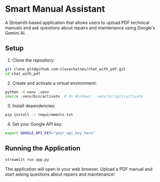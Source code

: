 # Smart Manual Assistant

A Streamlit-based application that allows users to upload PDF technical manuals and ask questions about repairs and maintenance using Google's Gemini AI.

## Setup

1. Clone the repository:
```bash
git clone git@github.com:slavachalnev/chat_with_pdf.git
cd chat_with_pdf
```

2. Create and activate a virtual environment:
```bash
python -m venv .venv
source .venv/bin/activate  # On Windows: .venv\Scripts\activate
```

3. Install dependencies:
```bash
pip install -r requirements.txt
```

4. Set your Google API key:
```bash
export GOOGLE_API_KEY="your_api_key_here"
```

## Running the Application

```bash
streamlit run app.py
```

The application will open in your web browser. Upload a PDF manual and start asking questions about repairs and maintenance!